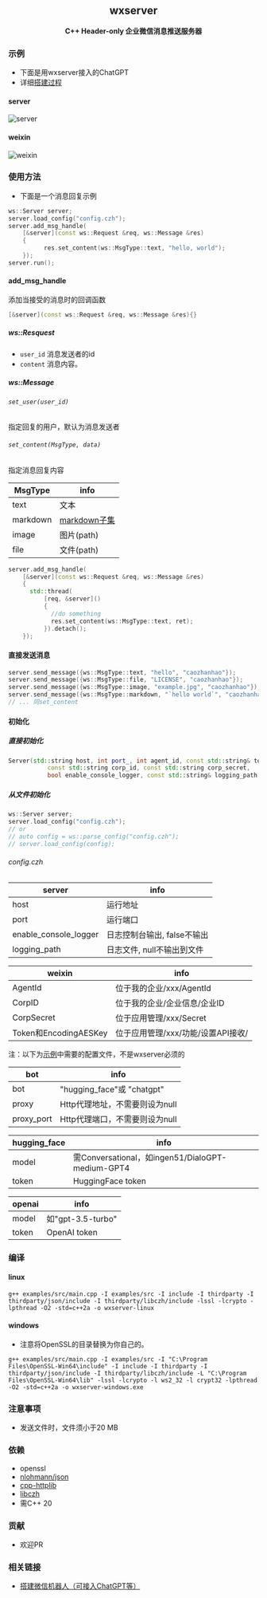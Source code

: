 <h2 align="center">
wxserver
</h2> 

<p align="center">
<strong>C++ Header-only 企业微信消息推送服务器</strong>
</p>

### 示例

- 下面是用wxserver接入的ChatGPT
- 详细[搭建过程](docs/zhihu.md)

#### server

![server](examples/pic/wxserver-server.png)

#### weixin

![weixin](examples/pic/wxserver-weixin.jpg)

### 使用方法

- 下面是一个消息回复示例

```c++
ws::Server server;
server.load_config("config.czh");
server.add_msg_handle(
    [&server](const ws::Request &req, ws::Message &res)
    {
          res.set_content(ws::MsgType::text, "hello, world");
    });
server.run();
```

#### add_msg_handle

添加当接受的消息时的回调函数

```c++
[&server](const ws::Request &req, ws::Message &res){}
```

##### ws::Resquest

- `user_id` 消息发送者的id
- `content` 消息内容。

##### ws::Message

###### `set_user(user_id)`
指定回复的用户，默认为消息发送者
###### `set_content(MsgType, data)`
指定消息回复内容

| MsgType              | info                                                                                                                         |
|----------------------|------------------------------------------------------------------------------------------------------------------------------|
| text              | 文本                                                                                                                           |
| markdown               | [markdown子集](https://developer.work.weixin.qq.com/document/path/90236#%E6%94%AF%E6%8C%81%E7%9A%84markdown%E8%AF%AD%E6%B3%95) |
| image           | 图片(path)                                                                                                                     |
| file | 文件(path)                                                                                                                     |

```c++
server.add_msg_handle(
    [&server](const ws::Request &req, ws::Message &res)
    {
      std::thread(
          [req, &server]()
          {
            //do something
            res.set_content(ws::MsgType::text, ret);
          }).detach();
    });
```

#### 直接发送消息

```c++
server.send_message({ws::MsgType::text, "hello", "caozhanhao"});
server.send_message({ws::MsgType::file, "LICENSE", "caozhanhao"});
server.send_message({ws::MsgType::image, "example.jpg", "caozhanhao"});
server.send_message({ws::MsgType::markdown, "`hello world`", "caozhanhao"});
// ... 同set_content
```

#### 初始化

##### 直接初始化

```c++
Server(std::string host, int port_, int agent_id, const std::string& token, const std::string encoding_aes_key,
           const std::string corp_id, const std::string corp_secret,
           bool enable_console_logger, const std::string& logging_path = "")
```

##### 从文件初始化

```c++
ws::Server server;
server.load_config("config.czh");
// or
// auto config = ws::parse_config("config.czh");
// server.load_config(config);
```

###### config.czh

| server                | info              |
|-----------------------|-------------------|
| host                  | 运行地址              |
| port                  | 运行端口              |
| enable_console_logger | 日志控制台输出, false不输出 |
| logging_path          | 日志文件, null不输出到文件  |

| weixin               | info                   |
|----------------------|------------------------|
| AgentId              | 位于我的企业/xxx/AgentId     |
| CorpID               | 位于我的企业/企业信息/企业ID       |
| CorpSecret           | 位于应用管理/xxx/Secret      |
| Token和EncodingAESKey | 位于应用管理/xxx/功能/设置API接收/ |

注：以下为[示例](examples/src/bot.hpp)中需要的配置文件，不是wxserver必须的

| bot                | info              |
|-----------------------|-------------------|
| bot                  | "hugging_face"或 "chatgpt" |
| proxy      | Http代理地址，不需要则设为null       |
| proxy_port | Http代理端口，不需要则设为null       |

| hugging_face | info                                          |
|--------------|-----------------------------------------------|
| model        | 需Conversational，如ingen51/DialoGPT-medium-GPT4 |
| token        | HuggingFace token                             |

| openai     | info           |
|------------|----------------|
| model      | 如"gpt-3.5-turbo" |
| token      | OpenAI token   |

### 编译

#### linux

```shell
g++ examples/src/main.cpp -I examples/src -I include -I thirdparty -I thirdparty/json/include -I thirdparty/libczh/include -lssl -lcrypto -lpthread -O2 -std=c++2a -o wxserver-linux
```

#### windows

- 注意将OpenSSL的目录替换为你自己的。
```shell
g++ examples/src/main.cpp -I examples/src -I "C:\Program Files\OpenSSL-Win64\include" -I include -I thirdparty -I thirdparty/json/include -I thirdparty/libczh/include -L "C:\Program Files\OpenSSL-Win64\lib" -lssl -lcrypto -l ws2_32 -l crypt32 -lpthread -O2 -std=c++2a -o wxserver-windows.exe
```


### 注意事项

- 发送文件时，文件须小于20 MB

### 依赖

- openssl
- [nlohmann/json](https://github.com/nlohmann/json)
- [cpp-httplib](https://github.com/yhirose/cpp-httplib)
- [libczh](https://github.com/caozhanhao/libczh)
- 需C++ 20

### 贡献

- 欢迎PR

### 相关链接

- [搭建微信机器人（可接入ChatGPT等）](https://czh.netlify.app/2023/04/01/%E6%90%AD%E5%BB%BA%E5%BE%AE%E4%BF%A1%E6%9C%BA%E5%99%A8%E4%BA%BA%EF%BC%88%E5%8F%AF%E6%8E%A5%E5%85%A5chatgpt%E7%AD%89%EF%BC%89/)